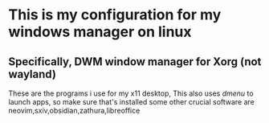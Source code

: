 # This is my configuration for my windows manager on linux
## Specifically, DWM window manager for Xorg (not wayland)
These are the programs i use for my x11 desktop,
This also uses *dmenu* to launch apps, so make sure that's installed
some other crucial software are neovim,sxiv,obsidian,zathura,libreoffice
